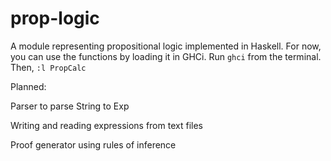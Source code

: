 # prop-logic
A module representing propositional logic implemented in Haskell.
For now, you can use the functions by loading it in GHCi.
Run `ghci` from the terminal. Then, `:l PropCalc`

Planned:

Parser to parse String to Exp

Writing and reading expressions from text files

Proof generator using rules of inference
